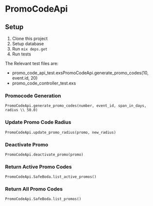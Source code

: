 # PromoCodeApi

## Setup
1. Clone this project
2. Setup database
3. Run `mix deps.get`
4. Run tests

The Relevant test files are:
- promo_code_api_test.exsPromoCodeApi.generate_promo_codes(10, event.id, 20)
- promo_code_controller_test.exs


### Promocode Generation
`PromoCodeApi.generate_promo_codes(number, event_id, span_in_days, radius \\ 50.0)`

### Update Promo Code Radius
`PromoCodeApi.update_promo_radius(promo, new_radius)`

### Deactivate Promo
`PromoCodeApi.deactivate_promo(promo)`

### Return Active Promo Codes
`PromoCodeApi.SafeBoda.list_active_promos()`

### Return All Promo Codes
`PromoCodeApi.SafeBoda.list_promos()`

